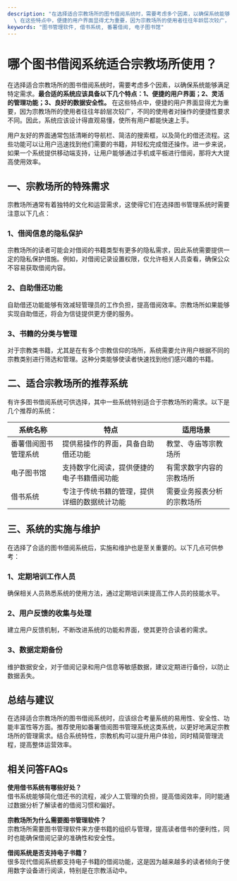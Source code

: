 ```yaml
---
description: "在选择适合宗教场所的图书借阅系统时，需要考虑多个因素，以确保系统能够满足特定需求。**最合适的系统应该具备以下几个特点：1、便捷的用户界面；2、灵活的管理功能；3、良好的数据安全性。**\
  \ 在这些特点中，便捷的用户界面显得尤为重要，因为宗教场所的使用者往往年龄层次较广，不同的使用者对操作的便捷性要求不同。因此，系统应该设计得直观易懂，使所有用户都能快速上手。"
keywords: "图书管理软件, 借书系统, 番薯借阅, 电子图书馆"
---
```

# 哪个图书借阅系统适合宗教场所使用？

在选择适合宗教场所的图书借阅系统时，需要考虑多个因素，以确保系统能够满足特定需求。**最合适的系统应该具备以下几个特点：1、便捷的用户界面；2、灵活的管理功能；3、良好的数据安全性。** 在这些特点中，便捷的用户界面显得尤为重要，因为宗教场所的使用者往往年龄层次较广，不同的使用者对操作的便捷性要求不同。因此，系统应该设计得直观易懂，使所有用户都能快速上手。

用户友好的界面通常包括清晰的导航栏、简洁的搜索框，以及简化的借还流程。这些功能可以让用户迅速找到他们需要的书籍，并轻松完成借还操作。进一步来说，如果一个系统提供移动端支持，让用户能够通过手机或平板进行借阅，那将大大提高使用效率。

## **一、宗教场所的特殊需求**

宗教场所通常有着独特的文化和运营需求，这使得它们在选择图书管理系统时需要注意以下几点：

### **1、借阅信息的隐私保护**

宗教场所的读者可能会对借阅的书籍类型有更多的隐私需求，因此系统需要提供一定的隐私保护措施。例如，对借阅记录设置权限，仅允许相关人员查看，确保公众不容易获取借阅内容。

### **2、自助借还功能**

自助借还功能能够有效减轻管理员的工作负担，提高借阅效率。宗教场所如果能够实现自助借还，将会为信徒提供更方便的服务。

### **3、书籍的分类与管理**

对于宗教类书籍，尤其是在有多个宗教信仰的场所，系统需要允许用户根据不同的宗教类别进行筛选和管理。这种分类能够使读者快速找到他们感兴趣的书籍。

## **二、适合宗教场所的推荐系统**

有许多图书借阅系统可供选择，其中一些系统特别适合于宗教场所的需求。以下是几个推荐的系统：

| 系统名称         | 特点                                     | 适用场景                   |
|------------------|------------------------------------------|----------------------------|
| 番薯借阅图书管理系统 | 提供易操作的界面，具备自助借还功能         | 教堂、寺庙等宗教场所      |
| 电子图书馆         | 支持数字化阅读，提供便捷的电子书籍借阅功能  | 有需求数字内容的宗教场所  |
| 借书系统           | 专注于传统书籍的管理，提供详细的数据统计功能 | 需要业务报表分析的宗教场所|

## **三、系统的实施与维护**

在选择了合适的图书借阅系统后，实施和维护也是至关重要的。以下几点可供参考：

### **1、定期培训工作人员**

确保相关人员熟悉系统的使用方法，通过定期培训来提高工作人员的技能水平。

### **2、用户反馈的收集与处理**

建立用户反馈机制，不断改进系统的功能和界面，使其更符合读者的需求。

### **3、数据定期备份**

维护数据安全，对于借阅记录和用户信息等敏感数据，建议定期进行备份，以防止数据丢失。

## **总结与建议**

在选择适合宗教场所的图书借阅系统时，应该综合考量系统的易用性、安全性、功能丰富性等方面。推荐使用如番薯借阅图书管理系统这类系统，以更好地满足宗教场所的管理需求。结合系统特性，宗教机构可以提升用户体验，同时精简管理流程，提高整体运营效率。

## **相关问答FAQs**

**使用借书系统有哪些好处？**  
借书系统能够简化借还书的流程，减少人工管理的负担，提高借阅效率，同时能通过数据分析了解读者的借阅习惯和偏好。

**宗教场所为什么需要图书管理软件？**  
宗教场所需要图书管理软件来方便书籍的组织与管理，提高读者借书的便利性，同时也能确保借阅记录的准确性和安全性。

**借阅系统是否支持电子书籍？**  
很多现代借阅系统都支持电子书籍的借阅功能，这是因为越来越多的读者倾向于使用数字设备进行阅读，特别是在宗教活动中。
